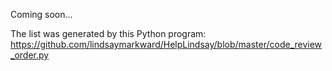 Coming soon...

The list was generated by this Python program:  https://github.com/lindsaymarkward/HelpLindsay/blob/master/code_review_order.py